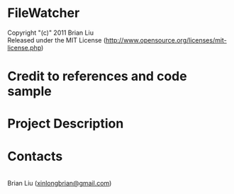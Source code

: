 # FileWatcher

Copyright "(c)" 2011 Brian Liu
 <br />Released under the MIT License
(http://www.opensource.org/licenses/mit-license.php)


# Credit to references and code sample



# Project Description




# Contacts
<br />Brian Liu (xinlongbrian@gmail.com)

